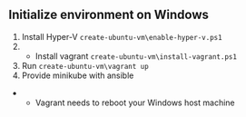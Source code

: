 ## Initialize environment on Windows

1. Install Hyper-V `create-ubuntu-vm\enable-hyper-v.ps1`
2. * Install vagrant `create-ubuntu-vm\install-vagrant.ps1`
3. Run `create-ubuntu-vm\vagrant up`
4. Provide minikube with ansible

* - Vagrant needs to reboot your Windows host machine